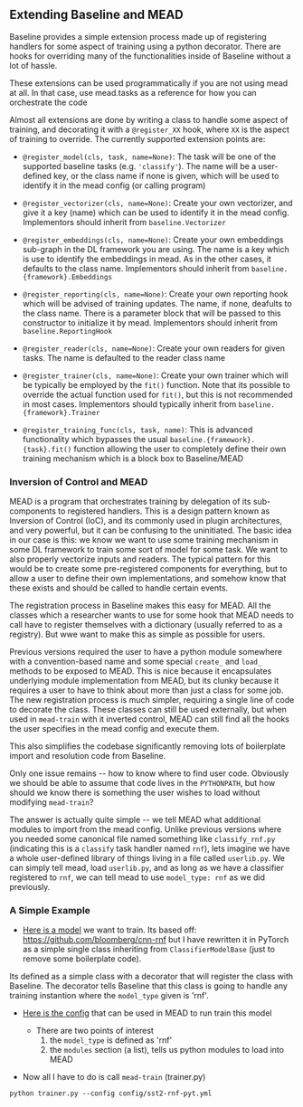 ## Extending Baseline and MEAD

Baseline provides a simple extension process made up of registering handlers for some aspect of training using a python decorator.  There are hooks for overriding many of the functionalities inside of Baseline without a lot of hassle.

These extensions can be used programmatically if you are not using mead at all.  In that case, use mead.tasks as a reference for how you can orchestrate the code

Almost all extensions are done by writing a class to handle some aspect of training, and decorating it with a `@register_XX` hook, where `XX` is the aspect of training to override.  The currently supported extension points are:

- `@register_model(cls, task, name=None)`: The task will be one of the supported baseline tasks (e.g. `'classify'`).  The name will be a user-defined key, or the class name if none is given, which will be used to identify it in the mead config (or calling program)

- `@register_vectorizer(cls, name=None)`: Create your own vectorizer, and give it a key (name) which can be used to identify it in the mead config.  Implementors should inherit from `baseline.Vectorizer`

- `@register_embeddings(cls, name=None)`: Create your own embeddings sub-graph in the DL framework you are using.  The name is a key which is use to identify the embeddings in mead.  As in the other cases, it defaults to the class name.  Implementors should inherit from `baseline.{framework}.Embeddings`

- `@register_reporting(cls, name=None)`: Create your own reporting hook which will be advised of training updates. The name, if none, deafults to the class name.  There is a parameter block that will be passed to this constructor to initialize it by mead.  Implementors should inherit from `baseline.ReportingHook`

- `@register_reader(cls, name=None)`: Create your own readers for given tasks.  The name is defaulted to the reader class name

- `@register_trainer(cls, name=None)`: Create your own trainer which will be typically be employed by the `fit()` function.  Note that its possible to override the actual function used for `fit()`, but this is not recommended in most cases.  Implementors should typically inherit from `baseline.{framework}.Trainer` 

- `@register_training_func(cls, task, name)`: This is advanced functionality which bypasses the usual `baseline.{framework}.{task}.fit()` function allowing the user to completely define their own training mechanism which is a block box to Baseline/MEAD

### Inversion of Control and MEAD

MEAD is a program that orchestrates training by delegation of its sub-components to registered handlers.  This is a design pattern known as Inversion of Control (IoC), and its commonly used in plugin architectures, and very powerful, but it can be confusing to the uninitiated.  The basic idea in our case is this:  we know we want to use some training mechanism in some DL framework to train some sort of model for some task.  We want to also properly vectorize inputs and readers.  The typical pattern for this would be to create some pre-registered components for everything, but to allow a user to define their own implementations, and somehow know that these exists and should be called to handle certain events.

The registration process in Baseline makes this easy for MEAD.  All the classes which a researcher wants to use for some hook that MEAD needs to call have to register themselves with a dictionary (usually referred to as a registry).  But wwe want to make this as simple as possible for users.

Previous versions required the user to have a python module somewhere with a convention-based name and some special `create_` and `load_` methods to be exposed to MEAD.  This is nice because it encapsulates underlying module implementation from MEAD, but its clunky because it requires a user to have to think about more than just a class for some job.  The new registration process is much simpler, requiring a single line of code to decorate the class.  These classes can still be used externally, but when used in `mead-train` with it inverted control, MEAD can still find all the hooks the user specifies in the mead config and execute them.

This also simplifies the codebase significantly removing lots of boilerplate import and resolution code from Baseline.

Only one issue remains -- how to know where to find user code.  Obviously we should be able to assume that code lives in the `PYTHONPATH`, but how should we know there is something the user wishes to load without modifying `mead-train`?

The answer is actually quite simple -- we tell MEAD what additional modules to import from the mead config.  Unlike previous versions where you needed some canonical file named something like `classify_rnf.py` (indicating this is a `classify` task handler named `rnf`), lets imagine we have a whole user-defined library of things living in a file called `userlib.py`.  We can simply tell mead, load `userlib.py`, and as long as we have a classifier registered to `rnf`, we can tell mead to use `model_type: rnf` as we did previously.

### A Simple Example

- [Here is a model](../python/addons/rnf_pyt.py) we want to train.  Its based off: https://github.com/bloomberg/cnn-rnf but I have rewritten it in PyTorch as a simple single class inheriting from `ClassifierModelBase` (just to remove some boilerplate code).

Its defined as a simple class with a decorator that will register the class with Baseline.  The decorator tells Baseline that this class is going to handle any training instantion where the `model_type` given is 'rnf'.

- [Here is the config](../python/mead/config/sst2-rnf-pyt.yml) that can be used in MEAD to run train this model
  - There are two points of interest
    1. the `model_type` is defined as 'rnf'
    2. the `modules` section (a list), tells us python modules to load into MEAD

- Now all I have to do is call `mead-train` (trainer.py)

```
python trainer.py --config config/sst2-rnf-pyt.yml
```
